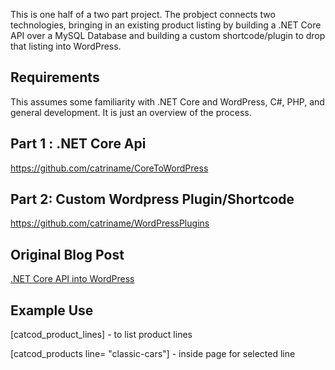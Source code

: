This is one half of a two part project.  The probject connects two technologies, bringing in an existing product listing by building a .NET Core API over a MySQL Database and building a custom shortcode/plugin to drop that listing into WordPress.

## Requirements
This assumes some familiarity with .NET Core and WordPress, C#, PHP, and general development.  It is just an overview of the process.
## Part 1 : .NET Core Api
https://github.com/catriname/CoreToWordPress
## Part 2: Custom Wordpress Plugin/Shortcode
https://github.com/catriname/WordPressPlugins

## Original Blog Post
[.NET Core API into WordPress](https://www.catrina.codes/net-api-into-wordpress-front-end/ ".NET Core API into WordPress")

## Example Use
[catcod_product_lines] - to list product lines

[catcod_products line= "classic-cars"] - inside page for selected line
